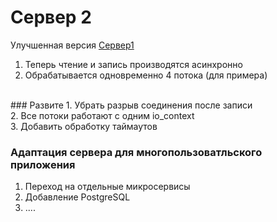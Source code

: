 # Сервер 2
Улучшенная версия [Сервер1](https://github.com/Mataev25/Server1/tree/test1)<br>
1. Теперь чтение и запись производятся асинхронно<br>
2. Обрабатывается одновременно 4 потока (для примера)<br>
<br>
### Развите
1. Убрать разрыв соединения после записи<br>
2. Все потоки работают с одним io_context<br>
3. Добавить обработку таймаутов<br>

### Адаптация сервера для многопользоватльского приложения<br>
1. Переход на отдельные микросервисы<br>
2. Добавление PostgreSQL<br>
3. ....

